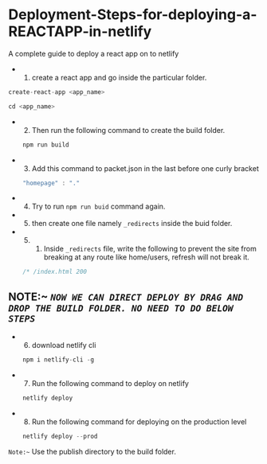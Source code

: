 # Deployment-Steps-for-deploying-a-REACTAPP-in-netlify
A complete guide to deploy a react app on to netlify

- 1. create a react app and go inside the particular folder.
```js
create-react-app <app_name>
```
```js
cd <app_name>
```
- 2. Then run the following command to create the build folder.
```js
    npm run build
```
- 3. Add this command to packet.json in the last before one curly bracket
```js
    "homepage" : "."
```
- 4. Try to run ```npm run buid``` command again.
- 5. then create one file namely ```_redirects``` inside the buid folder.
- 5. 1. Inside ```_redirects``` file, write the following to prevent the site from breaking at any route like home/users, refresh will not break it.
```js
    /* /index.html 200
```
## NOTE:~  ***```NOW WE CAN DIRECT DEPLOY BY DRAG AND DROP THE BUILD FOLDER. NO NEED TO DO BELOW STEPS```***
- 6. download netlify cli
```js
    npm i netlify-cli -g
```
- 7. Run the following command to deploy on netlify
```js
    netlify deploy
```
- 8. Run the following command for deploying on the production level
```js
    netlify deploy --prod
```
```Note:~``` Use the publish directory to the build folder.
